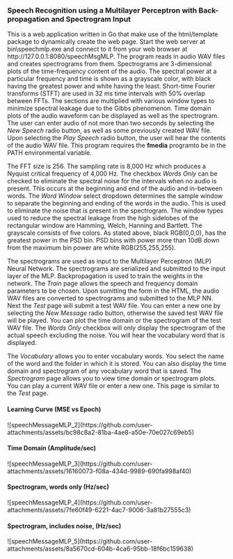 <h3>Speech Recognition using a Multilayer Perceptron with Back-propagation and Spectrogram Input</h3>
<p>
This is a web application written in Go that make use of the html/template package to dynamically create the web page.
Start the web server at bin\speechmlp.exe and connect to it from your web browser at http://127.0.0.1:8080/speechMsgMLP.
The program reads in audio WAV files and creates spectrograms from them.  Spectrograms are 3-dimensional plots of the time-frequency
content of the audio.  The spectral power at a particular frequency and time is shown as a grayscale color, with black having the 
greatest power and white having the least.  Short-time Fourier transforms (STFT) are used in 32 ms time intervals with 50% overlap
between FFTs.  The sections are multiplied with various window types to minimize spectral leakage due to the Gibbs phenomenon.
Time domain plots of the audio waveform can be displayed as well as the spectrogram.  The user can enter audio of not more than
two seconds by selecting the <i>New Speech</i> radio button, as well as some previously created WAV file.  Upon selecting the
<i>Play Speech</i> radio button, the user will hear the contents of the audio WAV file.  This program requires the <b>fmedia</b>
programto be in the PATH environmental variable.
</p>
<p>
The FFT size is 256.  The sampling rate is 8,000 Hz which produces a Nyquist critical frequency of 4,000 Hz.
The checkbox <i>Words Only</i> can be checked to eliminate the spectral noise for the intervals when no
audio is present.  This occurs at the beginning and end of the audio and in-between words.  The <i>Word Window</i>
select dropdown determines the sample window to separate the beginning and ending of the words in the audio.
This is used to eliminate the noise that is present in the spectrogram.  The window types used to reduce
the spectral leakage from the high sidelobes of the rectangular window are Hamming, Welch, Hanning and Bartlett.
The grayscale consists of five colors.  As stated above, black RGB(0,0,0), has the greatest power in the PSD bin.
PSD bins with power more than 10dB down from the maximum bin power are white RGB(255,255,255).
</p>
<p>
The spectrograms are used as input to the Multilayer Perceptron (MLP) Neural Network.  The spectrograms are
serialized and submitted to the input layer of the MLP.  Backpropagation is used to train the weights in the
network.  The <i>Train</i> page allows the speech and frequency domain parameters to be chosen. Upon sumitting
the form in the HTML, the audio WAV files are converted to spectrograms and submitted to the MLP NN.  Next the
<i>Test</i> page will submit a test WAV file.  You can enter a new one by selecting the <i>New Message</i> radio button,
otherwise the saved test WAV file will be played.  You can plot the time domain or the spectrogram of the test WAV file.
The <i>Words Only</i> checkbox will only display the spectrogram of the actual speech excluding the noise.  You will
hear the vocabulary word that is displayed.
</p>
<p>
The <i>Vocabulary</i> allows you to enter vocabulary words.  You select the name of the word and the folder in which
it is stored.  You can also display the time domain and spectrogram of any vocabulary word that is saved.  The 
<i>Spectrogram</i> page allows you to view time domain or spectrogram plots. You can play a current WAV file
or enter a new one.  This page is similar to the <i>Test</i> page.
</p>


<h4>Learning Curve (MSE vs Epoch)</h4>
![speechMessageMLP_2](https://github.com/user-attachments/assets/bc98c8a2-81ba-4ae8-a50e-70e027c69eb5)
<h4>Time Domain (Amplitude/sec)</h4>
![speechMessageMLP_3](https://github.com/user-attachments/assets/16160073-f08a-434d-9989-690fa998af40)
<h4>Spectrogram, words only (Hz/sec)</h4>
![speechMessageMLP_4](https://github.com/user-attachments/assets/7fe60f49-6221-4ac7-9006-3a81b27555c3)
<h4>Spectrogram, includes noise, (Hz/sec)</h4>
![speechMessageMLP_5](https://github.com/user-attachments/assets/8a5670cd-604b-4ca6-95bb-18f6bc159638)




                                      
